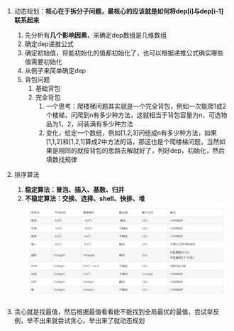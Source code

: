 1. 动态规划：**核心在于拆分子问题，最核心的应该就是如何将dep[i]与dep[i-1]联系起来**
   1. 先分析有**几个影响因素**，来确定dep数组是几维数组
   2. 确定dep递推公式
   3. 确定初始值，将能初始化的值都初始化了，也可以根据递推公式确实哪些值需要初始化
   4. 从例子来简单确定dep
   5. 背包问题
      1. 基础背包
      2. 完全背包
         1. 一个思考：爬楼梯问题其实就是一个完全背包，例如一次能爬1或2个楼梯，问爬到n有多少种方法，这就相当于背包容量为n，可选物品为1，2，问装满有多少种方法
         2. 变化，给定一个数组，例如[1,2,3]问组成n有多少种方法，如果[1,1,2]和[1,2,1]算成2中方法的话，那这也是个爬楼梯问题，当然如果是相同的就按背包的思路去解就好了，列好dep，初始化，然后填数找规律
2. 排序算法
   1. **稳定算法：冒泡、插入、基数、归并**
   2. **不稳定算法：交换、选择、shell、快排、堆**
    ![看图](../img/排序算法稳定性.png)

3. 贪心就是找最值，然后根据最值看看能不能找到全局最优的最值，尝试举反例，举不出来就尝试贪心，举出来了就动态规划